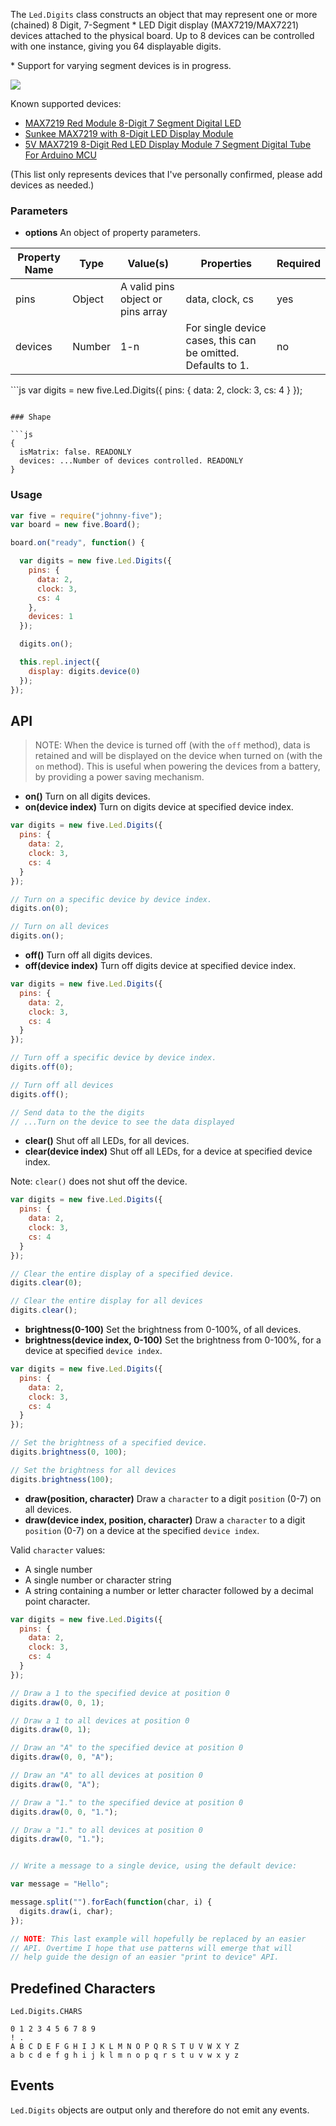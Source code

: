 The `Led.Digits` class constructs an object that may represent one or more (chained) 8 Digit, 7-Segment \* LED Digit display (MAX7219/MAX7221) devices attached to the physical board. Up to 8 devices can be controlled with one instance, giving you 64 displayable digits.

\* Support for varying segment devices is in progress.

<img src="http://ecx.images-amazon.com/images/I/61LJiwBPXHL._SL1500_.jpg">


Known supported devices: 

- [MAX7219 Red Module 8-Digit 7 Segment Digital LED](http://www.newegg.com/Product/Product.aspx?Item=9SIA2C516T9999)
- [Sunkee MAX7219 with 8-Digit LED Display Module](http://www.amazon.com/Sunkee-MAX7219-8-Digit-Display-Module/dp/B00D3J04JC/)
- [5V MAX7219 8-Digit Red LED Display Module 7 Segment Digital Tube For Arduino MCU](http://www.amazon.com/MAX7219-8-Digit-Display-Segment-Digital/dp/B00IHQ7STK)

(This list only represents devices that I've personally confirmed, please add devices as needed.)


### Parameters


- **options** An object of property parameters.
<table>
  <thead>
    <tr>
      <th>Property Name</th>
      <th>Type</th>
      <th>Value(s)</th>
      <th>Properties</th>
      <th>Required</th>
    </tr>
  </thead>
  <tbody>
    <tr>
      <td>pins</td>
      <td>Object</td>
      <td>A valid pins object or pins array</td>
      <td>data, clock, cs</td>
      <td>yes</td>
    </tr>
    <tr>
      <td>devices</td>
      <td>Number</td>
      <td>1-n</td>
      <td>
        For single device cases, this can be omitted. Defaults to 1.
      </td>
      <td>no</td>
    </tr>

  </tbody>
</table>
```js
var digits = new five.Led.Digits({
  pins: {
    data: 2,
    clock: 3,
    cs: 4
  }
});

```

### Shape

```js
{ 
  isMatrix: false. READONLY
  devices: ...Number of devices controlled. READONLY
}
```




### Usage
```js
var five = require("johnny-five");
var board = new five.Board();

board.on("ready", function() {

  var digits = new five.Led.Digits({
    pins: {
      data: 2,
      clock: 3,
      cs: 4
    }, 
    devices: 1
  });

  digits.on();

  this.repl.inject({
    display: digits.device(0)
  });
});
```


## API

> NOTE: When the device is turned off (with the `off` method), data is retained and will be displayed on the device when turned on (with the `on` method). This is useful when powering the devices from a battery, by providing a power saving mechanism.

- **on()** Turn on all digits devices.
- **on(device index)** Turn on digits device at specified device index.

```js
var digits = new five.Led.Digits({
  pins: {
    data: 2,
    clock: 3,
    cs: 4
  }
});

// Turn on a specific device by device index.
digits.on(0);

// Turn on all devices
digits.on();
```

- **off()** Turn off all digits devices.
- **off(device index)** Turn off digits device at specified device index.

```js
var digits = new five.Led.Digits({
  pins: {
    data: 2,
    clock: 3,
    cs: 4
  }
});

// Turn off a specific device by device index.
digits.off(0);

// Turn off all devices
digits.off();

// Send data to the the digits
// ...Turn on the device to see the data displayed
```


- **clear()** Shut off all LEDs, for all devices.
- **clear(device index)** Shut off all LEDs, for a device at specified device index.

Note: `clear()` does not shut off the device.

```js
var digits = new five.Led.Digits({
  pins: {
    data: 2,
    clock: 3,
    cs: 4
  }
});

// Clear the entire display of a specified device.
digits.clear(0);

// Clear the entire display for all devices
digits.clear();
```


- **brightness(0-100)** Set the brightness from 0-100%, of all devices.
- **brightness(device index, 0-100)** Set the brightness from 0-100%, for a device at specified `device index`.


```js
var digits = new five.Led.Digits({
  pins: {
    data: 2,
    clock: 3,
    cs: 4
  }
});

// Set the brightness of a specified device.
digits.brightness(0, 100);

// Set the brightness for all devices
digits.brightness(100);
```


- **draw(position, character)** Draw a `character` to a digit `position` (0-7) on all devices.
- **draw(device index, position, character)** Draw a `character` to a digit `position` (0-7) on a device at the specified `device index`.

Valid `character` values: 

- A single number
- A single number or character string
- A string containing a number or letter character followed by a decimal point character.


```js
var digits = new five.Led.Digits({
  pins: {
    data: 2,
    clock: 3,
    cs: 4
  }
});

// Draw a 1 to the specified device at position 0
digits.draw(0, 0, 1);

// Draw a 1 to all devices at position 0
digits.draw(0, 1);

// Draw an "A" to the specified device at position 0
digits.draw(0, 0, "A");

// Draw an "A" to all devices at position 0
digits.draw(0, "A");

// Draw a "1." to the specified device at position 0
digits.draw(0, 0, "1.");

// Draw a "1." to all devices at position 0
digits.draw(0, "1.");


// Write a message to a single device, using the default device:

var message = "Hello";

message.split("").forEach(function(char, i) {
  digits.draw(i, char);
});

// NOTE: This last example will hopefully be replaced by an easier 
// API. Overtime I hope that use patterns will emerge that will 
// help guide the design of an easier "print to device" API.
```


## Predefined Characters

`Led.Digits.CHARS`

```
0 1 2 3 4 5 6 7 8 9   
! .
A B C D E F G H I J K L M N O P Q R S T U V W X Y Z
a b c d e f g h i j k l m n o p q r s t u v w x y z
```


## Events

`Led.Digits` objects are output only and therefore do not emit any events.
